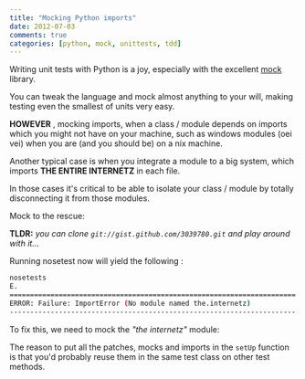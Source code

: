 ```yaml
---
title: "Mocking Python imports"
date: 2012-07-03
comments: true
categories: [python, mock, unittests, tdd]
---
```


Writing unit tests with Python is a joy, especially with the excellent [mock](http://www.voidspace.org.uk/python/mock/) library.

You can tweak the language and mock almost anything to your will, making testing even the smallest of units very easy.

**HOWEVER** , mocking imports, when a class / module depends on imports which you might not have on your machine, such as windows modules (oei vei) when you are (and you should be) on a nix machine.

Another typical case is when you integrate a module to a big system, which imports **THE ENTIRE INTERNETZ** in each file.

In those cases it's critical to be able to isolate your class / module by totally disconnecting it from those modules.

Mock to the rescue:

**TLDR:** *you can clone `git://gist.github.com/3039780.git` and play around with it...*


<script src="https://gist.github.com/erikzaadi/3039780.js?file=third_party_module.py"></script>

<script src="https://gist.github.com/erikzaadi/3039780.js?file=my_module.py"></script>

<script src="https://gist.github.com/erikzaadi/3039780.js?file=test_bad_module.py"></script>

Running nosetest now will yield the following :

```bash
nosetests
E.
======================================================================
ERROR: Failure: ImportError (No module named the.internetz)
----------------------------------------------------------------------
```

To fix this, we need to mock the *"the internetz"* module:

<script src="https://gist.github.com/erikzaadi/3039780.js?file=test_good_module.py"></script>

The reason to put all the patches, mocks and imports in the `setUp` function is that you'd probably reuse them in the same test class on other test methods.
